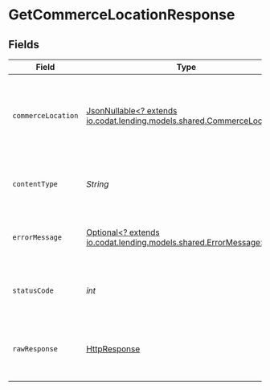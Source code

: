 # GetCommerceLocationResponse


## Fields

| Field                                                                                                                                                                                                                                                                                   | Type                                                                                                                                                                                                                                                                                    | Required                                                                                                                                                                                                                                                                                | Description                                                                                                                                                                                                                                                                             | Example                                                                                                                                                                                                                                                                                 |
| --------------------------------------------------------------------------------------------------------------------------------------------------------------------------------------------------------------------------------------------------------------------------------------- | --------------------------------------------------------------------------------------------------------------------------------------------------------------------------------------------------------------------------------------------------------------------------------------- | --------------------------------------------------------------------------------------------------------------------------------------------------------------------------------------------------------------------------------------------------------------------------------------- | --------------------------------------------------------------------------------------------------------------------------------------------------------------------------------------------------------------------------------------------------------------------------------------- | --------------------------------------------------------------------------------------------------------------------------------------------------------------------------------------------------------------------------------------------------------------------------------------- |
| `commerceLocation`                                                                                                                                                                                                                                                                      | [JsonNullable<? extends io.codat.lending.models.shared.CommerceLocation>](../../models/shared/CommerceLocation.md)                                                                                                                                                                      | :heavy_minus_sign:                                                                                                                                                                                                                                                                      | OK                                                                                                                                                                                                                                                                                      | {"id":"15","name":"London Warehouse","address":{"type":"Inventory","line1":"Warner House","line2":"98 Theobald's Road","city":"London","region":"","country":"United Kingdom","postalCode":"WC1X 8WB"},"modifiedDate":"2020-08-12T14:37:37","sourceModifiedDate":"2020-08-12T14:37:37"} |
| `contentType`                                                                                                                                                                                                                                                                           | *String*                                                                                                                                                                                                                                                                                | :heavy_check_mark:                                                                                                                                                                                                                                                                      | HTTP response content type for this operation                                                                                                                                                                                                                                           |                                                                                                                                                                                                                                                                                         |
| `errorMessage`                                                                                                                                                                                                                                                                          | [Optional<? extends io.codat.lending.models.shared.ErrorMessage>](../../models/shared/ErrorMessage.md)                                                                                                                                                                                  | :heavy_minus_sign:                                                                                                                                                                                                                                                                      | Your API request was not properly authorized.                                                                                                                                                                                                                                           |                                                                                                                                                                                                                                                                                         |
| `statusCode`                                                                                                                                                                                                                                                                            | *int*                                                                                                                                                                                                                                                                                   | :heavy_check_mark:                                                                                                                                                                                                                                                                      | HTTP response status code for this operation                                                                                                                                                                                                                                            |                                                                                                                                                                                                                                                                                         |
| `rawResponse`                                                                                                                                                                                                                                                                           | [HttpResponse<InputStream>](https://docs.oracle.com/en/java/javase/11/docs/api/java.net.http/java/net/http/HttpResponse.html)                                                                                                                                                           | :heavy_check_mark:                                                                                                                                                                                                                                                                      | Raw HTTP response; suitable for custom response parsing                                                                                                                                                                                                                                 |                                                                                                                                                                                                                                                                                         |